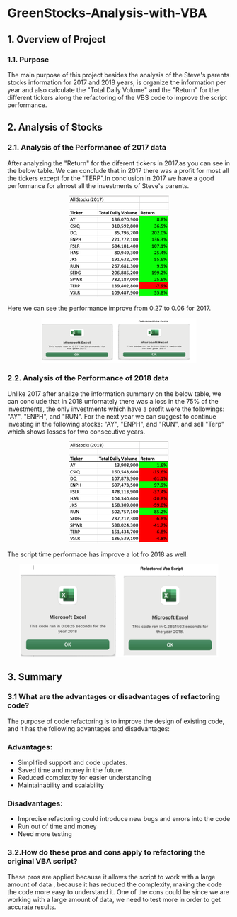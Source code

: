# GreenStocks-Analysis-with-VBA

## 1. Overview of Project

### 1.1. Purpose
The main purpose of this project besides the analysis of the Steve's parents stocks information for 2017 and 2018 years, is organize the information per year and also calculate the "Total Daily Volume" and  the "Return" for the different tickers along the refactoring of the VBS code to improve the script performance.

## 2. Analysis of Stocks

### 2.1. Analysis of the Performance of 2017 data
After analyzing the "Return" for the diferent tickers in 2017,as you can see in the below table. We can conclude that in 2017 there was a profit for most all the tickers except for the "TERP".In conclusion in 2017 we have a good performance for almost all the investments of Steve's parents.

<p align="center">
  <img  src="Resources/VBA_Challenge_Results2017.png">
</p>

Here we can see the performance improve from 0.27 to 0.06 for 2017.

<p align="center">
  <img src="Resources/1.png" width="350" height="100">
</p>


### 2.2.  Analysis of the Performance of 2018 data
Unlike 2017 after analize the information summary on the below table, we can conclude that in 2018 unfornately there was a loss in the 75% of the investments, the only investments which have a profit were the followings: "AY", "ENPH", and "RUN".
For the next year we can suggest to continue investing in the following stocks: "AY", "ENPH", and "RUN", and sell "Terp" which shows losses for two consecutive years.

<p align="center">
  <img  src="Resources/VBA_Challenge_Results2018.png">
</p>

 The script time performace has improve a lot fro 2018 as well.

<p align="center">
  <img src="Resources/2.png" width="450">
</p>

## 3. Summary
### 3.1 What are the advantages or disadvantages of refactoring code?
The purpose of code refactoring is to improve the design of existing code, and it has the following advantages and disadvantages:
### Advantages:
 * Simplified support and code updates.
 * Saved time and money in the future.
 * Reduced complexity for easier understanding
 * Maintainability and scalability

### Disadvantages:
  * Imprecise refactoring could introduce new bugs and errors into the code
  * Run out of time and money
  * Need more testing 

### 3.2.How do these pros and cons apply to refactoring the original VBA script?
These pros are applied because it allows the script to work with a large amount of data , because it has reduced the complexity, making the code the code more easy to understand it.
One of the cons could be since we are working with a large amount of data, we need to test more in order to get accurate results.
